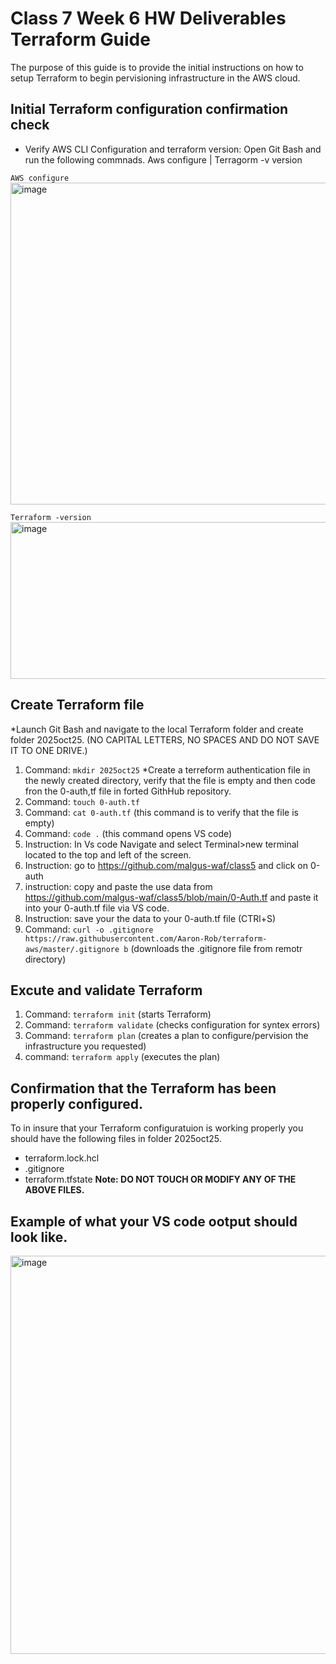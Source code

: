 # Class 7 Week 6 HW Deliverables Terraform Guide 
The purpose of this guide is to provide the initial instructions on how to setup Terraform to begin pervisioning infrastructure in the AWS cloud.

## Initial Terraform configuration confirmation check 
* Verify AWS CLI Configuration and terraform version: Open Git Bash and run the following commnads. Aws configure | Terragorm -v version
  
`AWS configure`
<img width="942" height="515" alt="image" src="https://github.com/user-attachments/assets/16d5e51a-013e-435e-8902-a9168e78c10b" />

`Terraform -version`
<img width="956" height="251" alt="image" src="https://github.com/user-attachments/assets/bd414fb2-3c78-406f-84d6-2d081630b7fa" />

## Create Terraform file 
*Launch Git Bash and navigate to the local Terraform folder and create folder 2025oct25. (NO CAPITAL LETTERS, NO SPACES AND DO NOT SAVE IT TO ONE DRIVE.)
1. Command: `mkdir 2025oct25`
*Create a terreform authentication file in the newly created directory, verify that the file is empty and then code fron the 0-auth,tf file in forted GithHub repository.
1. Command: `touch 0-auth.tf`
2. Command: `cat 0-auth.tf`  (this command is to verify that the file is empty)
3. Command: `code .` (this command opens VS code)
4. Instruction: In Vs code Navigate and select Terminal>new terminal located to the top and left of the screen.
5. Instruction: go to https://github.com/malgus-waf/class5 and click on 0-auth
6. instruction: copy and paste the use data from https://github.com/malgus-waf/class5/blob/main/0-Auth.tf and paste it into your 0-auth.tf file via VS code.
7. Instruction: save your the data to your 0-auth.tf file (CTRl+S)
8. Command: `curl -o .gitignore https://raw.githubusercontent.com/Aaron-Rob/terraform-aws/master/.gitignore b` (downloads the .gitignore file from remotr directory)

## Excute and validate Terraform 
1. Command: `terraform init` (starts Terraform)
2. Command: `terraform validate` (checks configuration for syntex errors)
3. Command: `terraform plan` (creates a plan to configure/pervision the infrastructure you requested)
4. command: `terraform apply` (executes the plan)

## Confirmation that the Terraform has been properly configured.
To in insure that your Terraform configuratuion is working properly you should have the following files in folder 2025oct25.
* terraform.lock.hcl
* .gitignore
* terraform.tfstate
**Note: DO NOT TOUCH OR MODIFY ANY OF THE ABOVE FILES.**

## Example of what your VS code ootput should look like.
<img width="1280" height="637" alt="image" src="https://github.com/user-attachments/assets/545eca58-08ed-4ac2-801f-71dd783aea55" />
